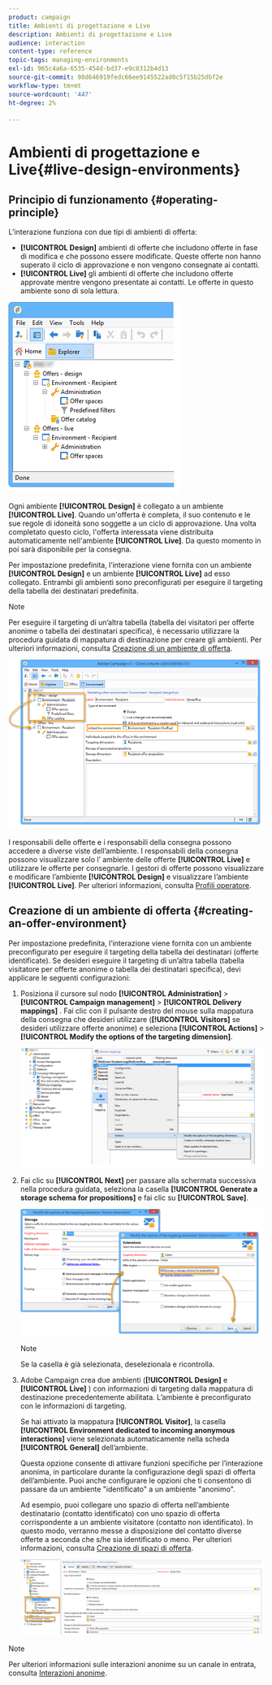```yaml
---
product: campaign
title: Ambienti di progettazione e Live
description: Ambienti di progettazione e Live
audience: interaction
content-type: reference
topic-tags: managing-environments
exl-id: 965c4a6a-6535-454d-bd37-e9c8312b4d13
source-git-commit: 98d646919fedc66ee9145522ad0c5f15b25dbf2e
workflow-type: tm+mt
source-wordcount: '447'
ht-degree: 2%

---
```


# Ambienti di progettazione e Live{#live-design-environments}

## Principio di funzionamento {#operating-principle}

L’interazione funziona con due tipi di ambienti di offerta:

* **[!UICONTROL Design]** ambienti di offerte che includono offerte in fase di modifica e che possono essere modificate. Queste offerte non hanno superato il ciclo di approvazione e non vengono consegnate ai contatti.
* **[!UICONTROL Live]** gli ambienti di offerte che includono offerte approvate mentre vengono presentate ai contatti. Le offerte in questo ambiente sono di sola lettura.

![](assets/offer_environments_overview_001.png)

Ogni ambiente **[!UICONTROL Design]** è collegato a un ambiente **[!UICONTROL Live]**. Quando un&#39;offerta è completa, il suo contenuto e le sue regole di idoneità sono soggette a un ciclo di approvazione. Una volta completato questo ciclo, l&#39;offerta interessata viene distribuita automaticamente nell&#39;ambiente **[!UICONTROL Live]**. Da questo momento in poi sarà disponibile per la consegna.

Per impostazione predefinita, l’interazione viene fornita con un ambiente **[!UICONTROL Design]** e un ambiente **[!UICONTROL Live]** ad esso collegato. Entrambi gli ambienti sono preconfigurati per eseguire il targeting della tabella dei destinatari predefinita.

>[!NOTE]
>
>Per eseguire il targeting di un’altra tabella (tabella dei visitatori per offerte anonime o tabella dei destinatari specifica), è necessario utilizzare la procedura guidata di mappatura di destinazione per creare gli ambienti. Per ulteriori informazioni, consulta [Creazione di un ambiente di offerta](#creating-an-offer-environment).

![](assets/offer_environments_overview_002.png)

I responsabili delle offerte e i responsabili della consegna possono accedere a diverse viste dell’ambiente. I responsabili della consegna possono visualizzare solo l’ ambiente delle offerte **[!UICONTROL Live]** e utilizzare le offerte per consegnarle. I gestori di offerte possono visualizzare e modificare l’ambiente **[!UICONTROL Design]** e visualizzare l’ambiente **[!UICONTROL Live]**. Per ulteriori informazioni, consulta [Profili operatore](../../interaction/using/operator-profiles.md).

## Creazione di un ambiente di offerta {#creating-an-offer-environment}

Per impostazione predefinita, l’interazione viene fornita con un ambiente preconfigurato per eseguire il targeting della tabella dei destinatari (offerte identificate). Se desideri eseguire il targeting di un’altra tabella (tabella visitatore per offerte anonime o tabella dei destinatari specifica), devi applicare le seguenti configurazioni:

1. Posiziona il cursore sul nodo **[!UICONTROL Administration]** > **[!UICONTROL Campaign management]** > **[!UICONTROL Delivery mappings]** . Fai clic con il pulsante destro del mouse sulla mappatura della consegna che desideri utilizzare (**[!UICONTROL Visitors]** se desideri utilizzare offerte anonime) e seleziona **[!UICONTROL Actions]** > **[!UICONTROL Modify the options of the targeting dimension]**.

   ![](assets/offer_env_anonymous_001.png)

1. Fai clic su **[!UICONTROL Next]** per passare alla schermata successiva nella procedura guidata, seleziona la casella **[!UICONTROL Generate a storage schema for propositions]** e fai clic su **[!UICONTROL Save]**.

   ![](assets/offer_env_anonymous_002.png)

   >[!NOTE]
   >
   >Se la casella è già selezionata, deselezionala e ricontrolla.

1. Adobe Campaign crea due ambienti (**[!UICONTROL Design]** e **[!UICONTROL Live]** ) con informazioni di targeting dalla mappatura di destinazione precedentemente abilitata. L’ambiente è preconfigurato con le informazioni di targeting.

   Se hai attivato la mappatura **[!UICONTROL Visitor]**, la casella **[!UICONTROL Environment dedicated to incoming anonymous interactions]** viene selezionata automaticamente nella scheda **[!UICONTROL General]** dell’ambiente.

   Questa opzione consente di attivare funzioni specifiche per l’interazione anonima, in particolare durante la configurazione degli spazi di offerta dell’ambiente. Puoi anche configurare le opzioni che ti consentono di passare da un ambiente &quot;identificato&quot; a un ambiente &quot;anonimo&quot;.

   Ad esempio, puoi collegare uno spazio di offerta nell’ambiente destinatario (contatto identificato) con uno spazio di offerta corrispondente a un ambiente visitatore (contatto non identificato). In questo modo, verranno messe a disposizione del contatto diverse offerte a seconda che s/he sia identificato o meno. Per ulteriori informazioni, consulta [Creazione di spazi di offerta](../../interaction/using/creating-offer-spaces.md).

   ![](assets/offer_env_anonymous_003.png)

>[!NOTE]
>
>Per ulteriori informazioni sulle interazioni anonime su un canale in entrata, consulta [Interazioni anonime](../../interaction/using/anonymous-interactions.md).
